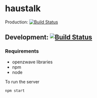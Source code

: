 # haustalk
Production: [![Build Status](https://travis-ci.org/haustalk/haustalk-server.svg?branch=master)](https://travis-ci.org/haustalk/haustalk-server)

Development: [![Build Status](https://travis-ci.org/haustalk/haustalk-server.svg?branch=develop)](https://travis-ci.org/haustalk/haustalk-server)
---
### Requirements
- openzwave libraries
- npm
- node

To run the server
```bash
npm start
```